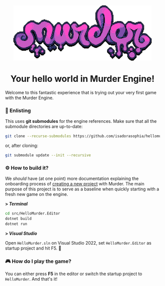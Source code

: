 <p align="center">
<img width="450" src=".github/images/murder_logo.png" alt="Murder logo">
</p>

<h1 align="center">Your hello world in Murder Engine!</h1>

Welcome to this fantastic experience that is trying out your very first game with the Murder Engine.

### 💾 Enlisting
This uses **git submodules** for the engine references. Make sure that all the submodule directories are up-to-date:

```bash
git clone --recurse-submodules https://github.com/isadorasophia/hellomurder
```

or, after cloning:
```bash
git submodule update --init --recursive
```

### ⚙️ How to build it?
We _should_ have (at one point) more documentation explaining the onboarding process of [creating a new project](https://github.com/isadorasophia/murder) with Murder. The main purpose of this project is to serve as a baseline when quickly starting with a fresh new game on the engine.

**\> _Terminal_**

```bash
cd src/HelloMurder.Editor
dotnet build
dotnet run
```

**\> _Visual Studio_**

Open `HelloMurder.sln` on Visual Studio 2022, set `HelloMurder.Editor` as startup project and hit F5. 🎉

### 🎮 How do I play the game?
You can either press **F5** in the editor or switch the startup project to `HelloMurder`. And that's it!
